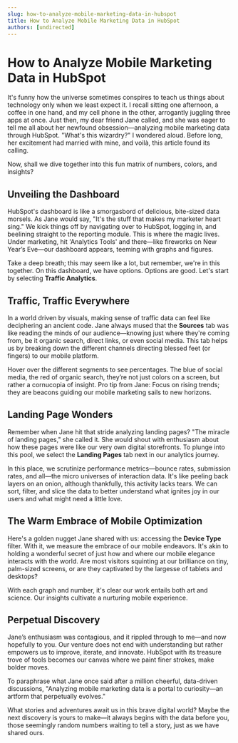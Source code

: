 ```yaml
---
slug: how-to-analyze-mobile-marketing-data-in-hubspot
title: How to Analyze Mobile Marketing Data in HubSpot
authors: [undirected]
---
```


# How to Analyze Mobile Marketing Data in HubSpot

It's funny how the universe sometimes conspires to teach us things about technology only when we least expect it. I recall sitting one afternoon, a coffee in one hand, and my cell phone in the other, arrogantly juggling three apps at once. Just then, my dear friend Jane called, and she was eager to tell me all about her newfound obsession—analyzing mobile marketing data through HubSpot. "What's this wizardry?" I wondered aloud. Before long, her excitement had married with mine, and voilà, this article found its calling.

Now, shall we dive together into this fun matrix of numbers, colors, and insights?

## Unveiling the Dashboard

HubSpot's dashboard is like a smorgasbord of delicious, bite-sized data morsels. As Jane would say, "It's the stuff that makes my marketer heart sing." We kick things off by navigating over to HubSpot, logging in, and beelining straight to the reporting module. This is where the magic lives. Under marketing, hit 'Analytics Tools' and there—like fireworks on New Year’s Eve—our dashboard appears, teeming with graphs and figures.

Take a deep breath; this may seem like a lot, but remember, we're in this together. On this dashboard, we have options. Options are good. Let's start by selecting **Traffic Analytics**.

## Traffic, Traffic Everywhere

In a world driven by visuals, making sense of traffic data can feel like deciphering an ancient code. Jane always mused that the **Sources** tab was like reading the minds of our audience—knowing just where they're coming from, be it organic search, direct links, or even social media. This tab helps us by breaking down the different channels directing blessed feet (or fingers) to our mobile platform.

Hover over the different segments to see percentages. The blue of social media, the red of organic search, they’re not just colors on a screen, but rather a cornucopia of insight. Pro tip from Jane: Focus on rising trends; they are beacons guiding our mobile marketing sails to new horizons.

## Landing Page Wonders

Remember when Jane hit that stride analyzing landing pages? "The miracle of landing pages," she called it. She would shout with enthusiasm about how these pages were like our very own digital storefronts. To plunge into this pool, we select the **Landing Pages** tab next in our analytics journey.

In this place, we scrutinize performance metrics—bounce rates, submission rates, and all—the micro universes of interaction data. It's like peeling back layers on an onion, although thankfully, this activity lacks tears. We can sort, filter, and slice the data to better understand what ignites joy in our users and what might need a little love.

## The Warm Embrace of Mobile Optimization

Here's a golden nugget Jane shared with us: accessing the **Device Type** filter. With it, we measure the embrace of our mobile endeavors. It's akin to holding a wonderful secret of just how and where our mobile elegance interacts with the world. Are most visitors squinting at our brilliance on tiny, palm-sized screens, or are they captivated by the largesse of tablets and desktops?

With each graph and number, it's clear our work entails both art and science. Our insights cultivate a nurturing mobile experience.

## Perpetual Discovery

Jane’s enthusiasm was contagious, and it rippled through to me—and now hopefully to you. Our venture does not end with understanding but rather empowers us to improve, iterate, and innovate. HubSpot with its treasure trove of tools becomes our canvas where we paint finer strokes, make bolder moves. 

To paraphrase what Jane once said after a million cheerful, data-driven discussions, "Analyzing mobile marketing data is a portal to curiosity—an artform that perpetually evolves."

What stories and adventures await us in this brave digital world? Maybe the next discovery is yours to make—it always begins with the data before you, those seemingly random numbers waiting to tell a story, just as we have shared ours.